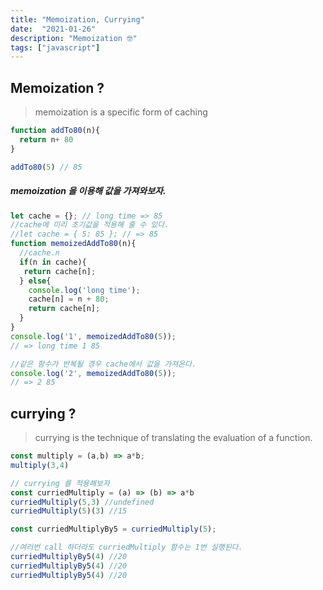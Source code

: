 ```yaml
---
title: "Memoization, Currying"
date:  "2021-01-26"
description: "Memoization ︎🤓"
tags: ["javascript"]
---
```

 ## Memoization ? 
 > memoization is a specific form of caching

```javascript
function addTo80(n){
  return n+ 80  
}

addTo80(5) // 85
```
##### memoization 을 이용해 값을 가져와보자.
```javascript
let cache = {}; // long time => 85
//cache에 미리 초기값을 적용해 줄 수 있다.
//let cache = { 5: 85 }; // => 85
function memoizedAddTo80(n){
  //cache.n 
  if(n in cache){
   return cache[n];  
  } else{
    console.log('long time');
    cache[n] = n + 80;
    return cache[n];
  }  
}
console.log('1', memoizedAddTo80(5));
// => long time 1 85

//같은 함수가 반복될 경우 cache에서 값을 가져온다.
console.log('2', memoizedAddTo80(5));
// => 2 85
```

 ## currying ?
 > currying is the technique of translating the evaluation of a function.

 ````javascript
const multiply = (a,b) => a*b;
multiply(3,4)

// currying 를 적용해보자
const curriedMultiply = (a) => (b) => a*b
curriedMultiply(5,3) //undefined
curriedMultiply(5)(3) //15

const curriedMultiplyBy5 = curriedMultiply(5);

//여러번 call 하더라도 curriedMultiply 함수는 1번 실행된다. 
curriedMultiplyBy5(4) //20
curriedMultiplyBy5(4) //20
curriedMultiplyBy5(4) //20
````
